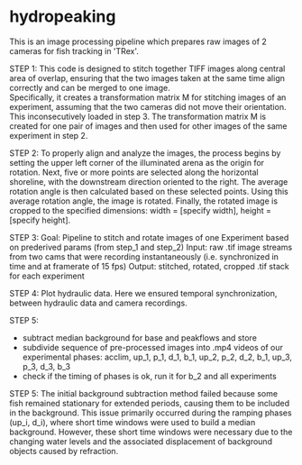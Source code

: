 # hydropeaking

This is an image processing pipeline which prepares raw images of 2 cameras for fish tracking in 'TRex'.

STEP 1:
This code is designed to stitch together TIFF images along central area of overlap, ensuring that the two images taken at the same time align correctly and can be merged to one image.  
Specifically, it creates a transformation matrix M for stitching images of an experiment, assuming that the two cameras did not move their orientation. This inconsecutively loaded in step 3.
The transformation matrix M is created for one pair of images and then used for other images of the same experiment in step 2.

STEP 2: 
To properly align and analyze the images, the process begins by setting the upper left corner of the illuminated arena as the origin for rotation. 
Next, five or more points are selected along the horizontal shoreline, with the downstream direction oriented to the right. 
The average rotation angle is then calculated based on these selected points. Using this average rotation angle, the image is rotated. 
Finally, the rotated image is cropped to the specified dimensions: width = [specify width], height = [specify height].

STEP 3:
Goal: Pipeline to stitch and rotate images of one Experiment based on prederived params (from step_1 and step_2)
Input: raw .tif image streams from two cams that were recording instantaneously (i.e. synchronized in time and at framerate of 15 fps)
Output: stitched, rotated, cropped .tif stack for each experiment

STEP 4:
Plot hydraulic data. Here we ensured temporal synchronization, between hydraulic data and camera recordings. 

STEP 5:
- subtract median background for base and peakflows and store 
- subdivide sequence of pre-processed images into .mp4 videos of our experimental phases: acclim, up_1, p_1, d_1, b_1, up_2, p_2, d_2, b_1, up_3, p_3, d_3, b_3  
- check if the timing of phases is ok, run it for b_2 and all experiments

STEP 5: 
The initial background subtraction method failed because some fish remained stationary for extended periods, causing them to be included in the background. 
This issue primarily occurred during the ramping phases (up_i, d_i), where short time windows were used to build a median background. 
However, these short time windows were necessary due to the changing water levels and the associated displacement of background objects caused by refraction.
